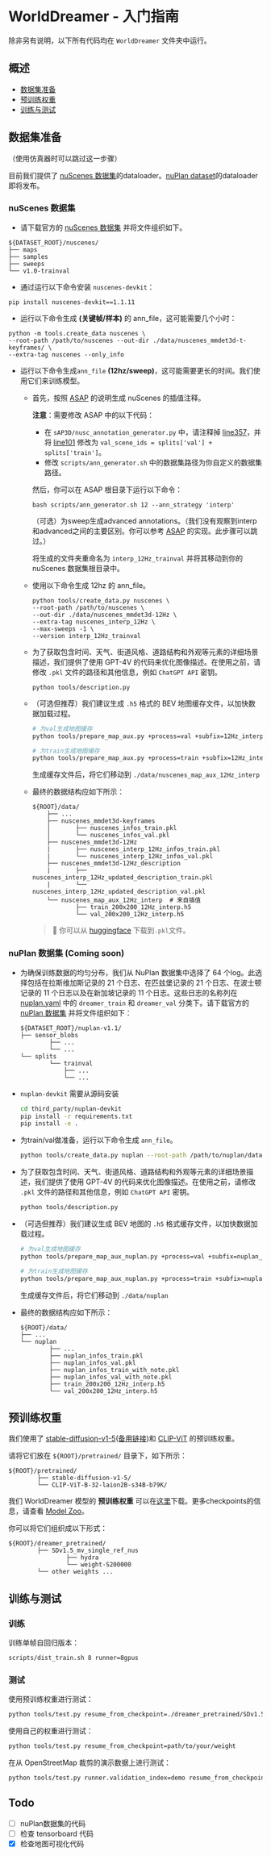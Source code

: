 # WorldDreamer - 入门指南

除非另有说明，以下所有代码均在 `WorldDreamer` 文件夹中运行。

## 概述
- [数据集准备](#数据集准备)
- [预训练权重](#预训练权重)
- [训练与测试](#训练与测试)

## 数据集准备
（使用仿真器时可以跳过这一步骤）

目前我们提供了 [nuScenes 数据集](#nuscenes-数据集)的dataloader。[nuPlan dataset](#nuplan-dataset)的dataloader即将发布。

### nuScenes 数据集

- 请下载官方的 [nuScenes 数据集](https://www.nuscenes.org/download) 并将文件组织如下。
```
${DATASET_ROOT}/nuscenes/
├── maps
├── samples
├── sweeps
└── v1.0-trainval
```

- 通过运行以下命令安装 `nuscenes-devkit`：
```shell
pip install nuscenes-devkit==1.1.11
```
- 运行以下命令生成 **(关键帧/样本)** 的 ann_file，这可能需要几个小时：

```shell
python -m tools.create_data nuscenes \
--root-path /path/to/nuscenes --out-dir ./data/nuscenes_mmdet3d-t-keyframes/ \
--extra-tag nuscenes --only_info
```
- 运行以下命令生成`ann_file` **(12hz/sweep)**，这可能需要更长的时间。我们使用它们来训练模型。
	- 首先，按照 [ASAP](https://github.com/JeffWang987/ASAP/blob/main/docs/prepare_data.md) 的说明生成 nuScenes 的插值注释。
    
        **注意**：需要修改 ASAP 中的以下代码：
        - 在 `sAP3D/nusc_annotation_generator.py` 中，请注释掉 [line357](https://github.com/JeffWang987/ASAP/blob/52316629f2a87ef2ef5bbc634d33e9544b5e39a7/sAP3D/nusc_annotation_generator.py#L357)，并将 [line101](https://github.com/JeffWang987/ASAP/blob/52316629f2a87ef2ef5bbc634d33e9544b5e39a7/sAP3D/nusc_annotation_generator.py#L101) 修改为 `val_scene_ids = splits['val'] + splits['train']`。
        - 修改 `scripts/ann_generator.sh` 中的数据集路径为你自定义的数据集路径。
    
        然后，你可以在 ASAP 根目录下运行以下命令：

        ```
        bash scripts/ann_generator.sh 12 --ann_strategy 'interp' 
        ```

        （可选）为sweep生成advanced annotations。（我们没有观察到interp和advanced之间的主要区别。你可以参考  [ASAP](https://github.com/JeffWang987/ASAP/blob/main/docs/prepare_data.md) 的实现。此步骤可以跳过。）
        
        
        将生成的文件夹重命名为 `interp_12Hz_trainval` 并将其移动到你的 nuScenes 数据集根目录中。

    - 使用以下命令生成 12hz 的 ann_file。
        ```
        python tools/create_data.py nuscenes \
        --root-path /path/to/nuscenes \
        --out-dir ./data/nuscenes_mmdet3d-12Hz \
        --extra-tag nuscenes_interp_12Hz \
        --max-sweeps -1 \
        --version interp_12Hz_trainval
        ```

    - 为了获取包含时间、天气、街道风格、道路结构和外观等元素的详细场景描述，我们提供了使用 GPT-4V 的代码来优化图像描述。在使用之前，请修改 `.pkl` 文件的路径和其他信息，例如 `ChatGPT API` 密钥。
        ```
        python tools/description.py
        ```

    - （可选但推荐）我们建议生成 `.h5` 格式的 BEV 地图缓存文件，以加快数据加载过程。
        ```bash
        # 为val生成地图缓存
        python tools/prepare_map_aux.py +process=val +subfix=12Hz_interp

        # 为train生成地图缓存
        python tools/prepare_map_aux.py +process=train +subfix=12Hz_interp
        ```
        生成缓存文件后，将它们移动到 `./data/nuscenes_map_aux_12Hz_interp`

    
    - 最终的数据结构应如下所示：
        ```
        ${ROOT}/data/
            ├── ...
            ├── nuscenes_mmdet3d-keyframes
            │       ├── nuscenes_infos_train.pkl
            │       └── nuscenes_infos_val.pkl
            ├── nuscenes_mmdet3d-12Hz
            |       ├── nuscenes_interp_12Hz_infos_train.pkl
            |       └── nuscenes_interp_12Hz_infos_val.pkl
            ├── nuscenes_mmdet3d-12Hz_description
            |       ├── nuscenes_interp_12Hz_updated_description_train.pkl
            |       └── nuscenes_interp_12Hz_updated_description_val.pkl
            └── nuscenes_map_aux_12Hz_interp  # 来自插值
                    ├── train_200x200_12Hz_interp.h5
                    └── val_200x200_12Hz_interp.h5
        ```
        > 🌻 你可以从 [huggingface](https://huggingface.co/datasets/jokester-yxm/DriveArena_data) 下载到`.pkl`文件。
### nuPlan 数据集 (Coming soon)

- 为确保训练数据的均匀分布，我们从 NuPlan 数据集中选择了 64 个log。此选择包括在拉斯维加斯记录的 21 个日志、在匹兹堡记录的 21 个日志、在波士顿记录的 11 个日志以及在新加坡记录的 11 个日志。这些日志的名称列在 [nuplan.yaml](../tools/data_converter/nuplan.yaml) 中的 `dreamer_train` 和 `dreamer_val` 分类下。请下载官方的 [nuPlan 数据集](https://www.nuscenes.org/nuplan#download) 并将文件组织如下：
    ```
    ${DATASET_ROOT}/nuplan-v1.1/
    ├── sensor_blobs
            ├── ...
            └── ...
    └── splits
            └── trainval
                ├── ...
                └── ...
    ```

- `nuplan-devkit` 需要从源码安装

    ```bash
    cd third_party/nuplan-devkit
    pip install -r requirements.txt
    pip install -e .
    ```

- 为train/val做准备，运行以下命令生成 `ann_file`。
    ```bash 
    python tools/create_data.py nuplan --root-path /path/to/nuplan/dataset/ --version dreamer-trainval --out-dir data/nuplan --split-yaml tools/data_converter/nuplan.yaml
    ```

- 为了获取包含时间、天气、街道风格、道路结构和外观等元素的详细场景描述，我们提供了使用 GPT-4V 的代码来优化图像描述。在使用之前，请修改 `.pkl` 文件的路径和其他信息，例如 `ChatGPT API` 密钥。
    ``` bash
    python tools/description.py
    ```

- （可选但推荐）我们建议生成 BEV 地图的 `.h5` 格式缓存文件，以加快数据加载过程。
    ``` bash
    # 为val生成地图缓存
    python tools/prepare_map_aux_nuplan.py +process=val +subfix=nuplan_map_aux

    # 为train生成地图缓存
    python tools/prepare_map_aux_nuplan.py +process=train +subfix=nuplan_map_aux
    ```
    生成缓存文件后，将它们移动到 `./data/nuplan`

- 最终的数据结构应如下所示：
    ```
    ${ROOT}/data/
    ├── ...
    └── nuplan
            ├── ...
            ├── nuplan_infos_train.pkl
            ├── nuplan_infos_val.pkl
            ├── nuplan_infos_train_with_note.pkl
            ├── nuplan_infos_val_with_note.pkl
            ├── train_200x200_12Hz_interp.h5
            └── val_200x200_12Hz_interp.h5
    ```

## 预训练权重

我们使用了 [stable-diffusion-v1-5](https://huggingface.co/runwayml/stable-diffusion-v1-5)([备用链接](https://huggingface.co/pt-sk/stable-diffusion-1.5))和 [CLIP-ViT](https://huggingface.co/laion/CLIP-ViT-B-32-laion2B-s34B-b79K) 的预训练权重。

请将它们放在 `${ROOT}/pretrained/` 目录下，如下所示：

```
${ROOT}/pretrained/
        ├── stable-diffusion-v1-5/
        └── CLIP-ViT-B-32-laion2B-s34B-b79K/
```
我们 WorldDreamer 模型的 **预训练权重** 可以在[这里](https://huggingface.co/jokester-yxm/DriveArena/tree/main)下载。更多checkpoints的信息，请查看 [Model Zoo](../README.md/#model-zoo)。

你可以将它们组织成以下形式：
```
${ROOT}/dreamer_pretrained/
        ├── SDv1.5_mv_single_ref_nus
                ├── hydra
                └── weight-S200000
        └── other weights ...
```

## 训练与测试

### 训练

训练单帧自回归版本：
```bash
scripts/dist_train.sh 8 runner=8gpus
```

### 测试

使用预训练权重进行测试：
```bash
python tools/test.py resume_from_checkpoint=./dreamer_pretrained/SDv1.5_mv_single_ref_nus/weight-S200000
```
使用自己的权重进行测试：
```bash
python tools/test.py resume_from_checkpoint=path/to/your/weight
```
在从 OpenStreetMap 裁剪的演示数据上进行测试：
```bash
python tools/test.py runner.validation_index=demo resume_from_checkpoint=path/to/your/weight
```

## Todo
- [ ] nuPlan数据集的代码
- [ ] 检查 tensorboard 代码
- [x] 检查地图可视化代码
